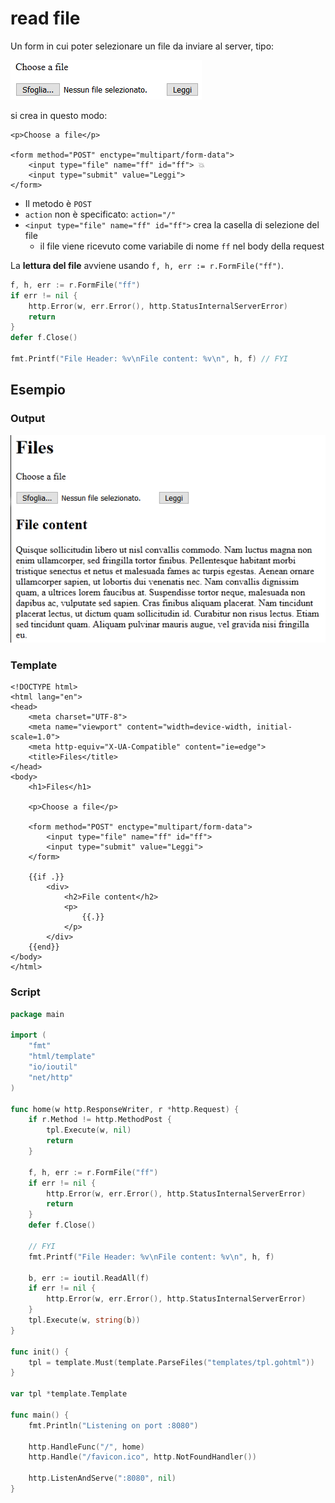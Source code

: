 # read file

Un form in cui poter selezionare un file da inviare al server, tipo:

![form for files](img/001.png)

si crea in questo modo:

```gohtml
<p>Choose a file</p>

<form method="POST" enctype="multipart/form-data">
    <input type="file" name="ff" id="ff"> 💥
    <input type="submit" value="Leggi">
</form>
```

- Il metodo è `POST`
- `action` non è specificato: `action="/"`
- `<input type="file" name="ff" id="ff">` crea la casella di selezione del file
  - il file viene ricevuto come variabile di nome `ff` nel body della request

La **lettura del file** avviene usando `f, h, err := r.FormFile("ff")`.

```Go
f, h, err := r.FormFile("ff")
if err != nil {
    http.Error(w, err.Error(), http.StatusInternalServerError)
    return
}
defer f.Close()

fmt.Printf("File Header: %v\nFile content: %v\n", h, f) // FYI
```

## Esempio

### Output

![output](img/002.png)

### Template

```gohtml
<!DOCTYPE html>
<html lang="en">
<head>
    <meta charset="UTF-8">
    <meta name="viewport" content="width=device-width, initial-scale=1.0">
    <meta http-equiv="X-UA-Compatible" content="ie=edge">
    <title>Files</title>
</head>
<body>
    <h1>Files</h1>

    <p>Choose a file</p>

    <form method="POST" enctype="multipart/form-data">
        <input type="file" name="ff" id="ff">
        <input type="submit" value="Leggi">
    </form>

    {{if .}}
        <div>
            <h2>File content</h2>
            <p>
                {{.}}
            </p>
        </div>
    {{end}}
</body>
</html>
```

### Script

```Go
package main

import (
    "fmt"
    "html/template"
    "io/ioutil"
    "net/http"
)

func home(w http.ResponseWriter, r *http.Request) {
    if r.Method != http.MethodPost {
        tpl.Execute(w, nil)
        return
    }

    f, h, err := r.FormFile("ff")
    if err != nil {
        http.Error(w, err.Error(), http.StatusInternalServerError)
        return
    }
    defer f.Close()

    // FYI
    fmt.Printf("File Header: %v\nFile content: %v\n", h, f)

    b, err := ioutil.ReadAll(f)
    if err != nil {
        http.Error(w, err.Error(), http.StatusInternalServerError)
    }
    tpl.Execute(w, string(b))
}

func init() {
    tpl = template.Must(template.ParseFiles("templates/tpl.gohtml"))
}

var tpl *template.Template

func main() {
    fmt.Println("Listening on port :8080")

    http.HandleFunc("/", home)
    http.Handle("/favicon.ico", http.NotFoundHandler())

    http.ListenAndServe(":8080", nil)
}

```
